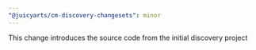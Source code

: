 ```yaml
---
"@juicyarts/cm-discovery-changesets": minor
---
```


This change introduces the source code from the initial discovery project
